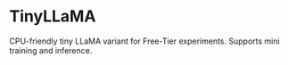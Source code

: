# TinyLLaMA

CPU-friendly tiny LLaMA variant for Free-Tier experiments.
Supports mini training and inference.
